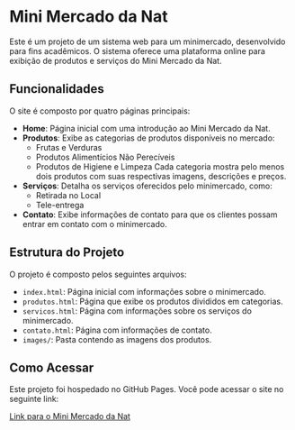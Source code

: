 # Mini Mercado da Nat

Este é um projeto de um sistema web para um minimercado, desenvolvido para fins acadêmicos. O sistema oferece uma plataforma online para exibição de produtos e serviços do Mini Mercado da Nat.

## Funcionalidades

O site é composto por quatro páginas principais:

- **Home**: Página inicial com uma introdução ao Mini Mercado da Nat.
- **Produtos**: Exibe as categorias de produtos disponíveis no mercado:
  - Frutas e Verduras
  - Produtos Alimentícios Não Perecíveis
  - Produtos de Higiene e Limpeza
  Cada categoria mostra pelo menos dois produtos com suas respectivas imagens, descrições e preços.
- **Serviços**: Detalha os serviços oferecidos pelo minimercado, como:
  - Retirada no Local
  - Tele-entrega
- **Contato**: Exibe informações de contato para que os clientes possam entrar em contato com o minimercado.

## Estrutura do Projeto

O projeto é composto pelos seguintes arquivos:

- `index.html`: Página inicial com informações sobre o minimercado.
- `produtos.html`: Página que exibe os produtos divididos em categorias.
- `servicos.html`: Página com informações sobre os serviços do minimercado.
- `contato.html`: Página com informações de contato.
- `images/`: Pasta contendo as imagens dos produtos.

## Como Acessar

Este projeto foi hospedado no GitHub Pages. Você pode acessar o site no seguinte link:

[Link para o Mini Mercado da Nat](https://nataliapintos.github.io/mini-mercado)


